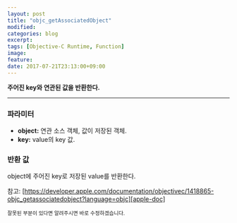 ```yaml
---
layout: post
title: "objc_getAssociatedObject"
modified:
categories: blog
excerpt:
tags: [Objective-C Runtime, Function]
image:
feature:
date: 2017-07-21T23:13:00+09:00
---
```


**주어진 key와 연관된 값을 반환한다.**

---
### 파라미터
 - **object:** 연관 소스 객체, 값이 저장된 객체.
 - **key:** value의 key 값.

### 반환 값
object에 주어진 key로 저장된 value를 반환한다.

참고: [https://developer.apple.com/documentation/objectivec/1418865-objc_getassociatedobject?language=objc][apple-doc]

<sub>잘못된 부분이 있다면 알려주시면 바로 수정하겠습니다.</sub>

[apple-doc]: https://developer.apple.com/documentation/objectivec/1418865-objc_getassociatedobject?language=objc